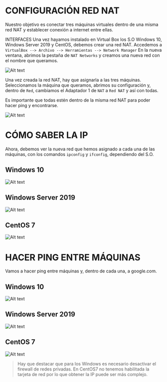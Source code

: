 # CONFIGURACIÓN RED NAT
Nuestro objetivo es conectar tres máquinas virtuales dentro de una misma red NAT y establecer conexión a internet entre ellas.

INTERFACES
Una vez hayamos instalado en Virtual Box los S.O Windows 10, Windows Server 2019 y CentOS, debemos crear una red NAT.
Accedemos a `VirtualBox --> Archivo --> Herramientas --> Network Manager`
En la nueva ventana, abrimos la pestaña de `NAT Networks` y creamos una nueva red con el nombre que queramos.

![Alt text](./rednat1.png)

Una vez creada la red NAT,  hay que asignarla a las tres máquinas.
Seleccionamos la máquina que queramos, abrimos su configuración y, dentro de `Red`, cambiamos el Adaptador 1 de `NAT` a `Red NAT` y así con todas.

Es importante que todas estén dentro de la misma red NAT para poder hacer ping y encontrarse.

![Alt text](./rednat2.png)

# CÓMO SABER LA IP

Ahora, debemos ver la nueva red que hemos asignado a cada una de las máquinas, con los comandos `ipconfig` y `ifconfig`, dependiendo del S.O.

## Windows 10

![Alt text](./rednat3.png)

## Windows Server 2019

![Alt text](./rednat4.png)

## CentOS 7

![Alt text](./rednat4.png)

# HACER PING ENTRE MÁQUINAS

Vamos a hacer ping entre máquinas y, dentro de cada una, a google.com.

## Windows 10

![Alt text](./rednat5.png)


## Windows Server 2019

![Alt text](./rednat6.png)

## CentOS 7

![Alt text](./rednat7.png)


> Hay que destacar que para los Windows es necesario desactivar el firewall de redes privadas.
> En CentOS7 no tenemos habilitada la tarjeta de red por lo que obtener la IP puede ser más complejo.

